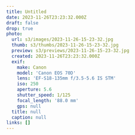```yaml
---
title: Untitled
date: 2023-11-26T23:23:32.000Z
draft: false
drop: true
photo:
  url: s3/images/2023-11-26-15-23-32.jpg
  thumb: s3/thumbs/2023-11-26-15-23-32.jpg
  preview: s3/previews/2023-11-26-15-23-32.jpg
  created: 2023-11-26T23:23:32.000Z
  exif:
    make: Canon
    model: 'Canon EOS 70D'
    lens: 'EF-S18-135mm f/3.5-5.6 IS STM'
    iso: 250
    aperture: 5.6
    shutter_speed: 1/125
    focal_length: '88.0 mm'
    gps: null
  title: null
  caption: null
links: []
---
```

